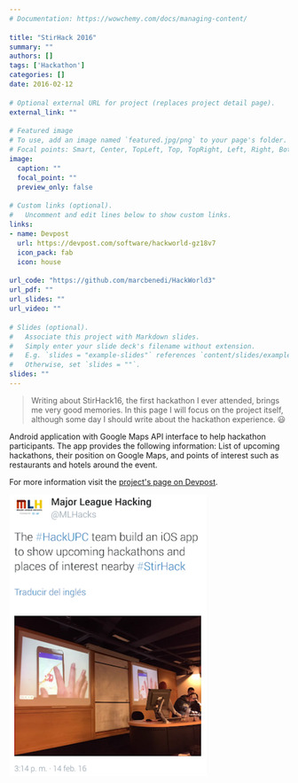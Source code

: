```yaml
---
# Documentation: https://wowchemy.com/docs/managing-content/

title: "StirHack 2016"
summary: ""
authors: []
tags: ['Hackathon']
categories: []
date: 2016-02-12

# Optional external URL for project (replaces project detail page).
external_link: ""

# Featured image
# To use, add an image named `featured.jpg/png` to your page's folder.
# Focal points: Smart, Center, TopLeft, Top, TopRight, Left, Right, BottomLeft, Bottom, BottomRight.
image:
  caption: ""
  focal_point: ""
  preview_only: false

# Custom links (optional).
#   Uncomment and edit lines below to show custom links.
links:
- name: Devpost
  url: https://devpost.com/software/hackworld-gz18v7
  icon_pack: fab
  icon: house

url_code: "https://github.com/marcbenedi/HackWorld3"
url_pdf: ""
url_slides: ""
url_video: ""

# Slides (optional).
#   Associate this project with Markdown slides.
#   Simply enter your slide deck's filename without extension.
#   E.g. `slides = "example-slides"` references `content/slides/example-slides.md`.
#   Otherwise, set `slides = ""`.
slides: ""
---
```


> Writing about StirHack16, the first hackathon I ever attended, brings me very good memories. In this page I will focus on the project itself, although some day I should write about the hackathon experience. 😃

Android application with Google Maps API interface to help hackathon participants. The app provides the following information: List of upcoming hackathons, their position on Google Maps, and points of interest such as restaurants and hotels around the event.

For more information visit the [project's page on Devpost](https://devpost.com/software/hackworld-gz18v7).

![](tweet.png)
